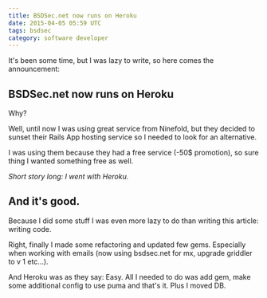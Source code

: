 ```yaml
---
title: BSDSec.net now runs on Heroku
date: 2015-04-05 05:59 UTC
tags: bsdsec
category: software developer
---
```


It's been some time, but I was lazy to write, so here comes the announcement:

## BSDSec.net now runs on Heroku

Why?

Well, until now I was using great service from Ninefold, but they decided to sunset their Rails App hosting service so I needed to look for an alternative.

I was using them because they had a free service (-50$ promotion), so sure thing I wanted something free as well.

*Short story long: I went with Heroku.*

## And it's good.

Because I did some stuff I was even more lazy to do than writing this article: writing code.  

Right, finally I made some refactoring and updated few gems. Especially when working with emails (now using bsdsec.net for mx, upgrade griddler to v 1 etc...).

And Heroku was as they say: Easy. All I needed to do was add gem, make some additional config to use puma and that's it. Plus I moved DB.
